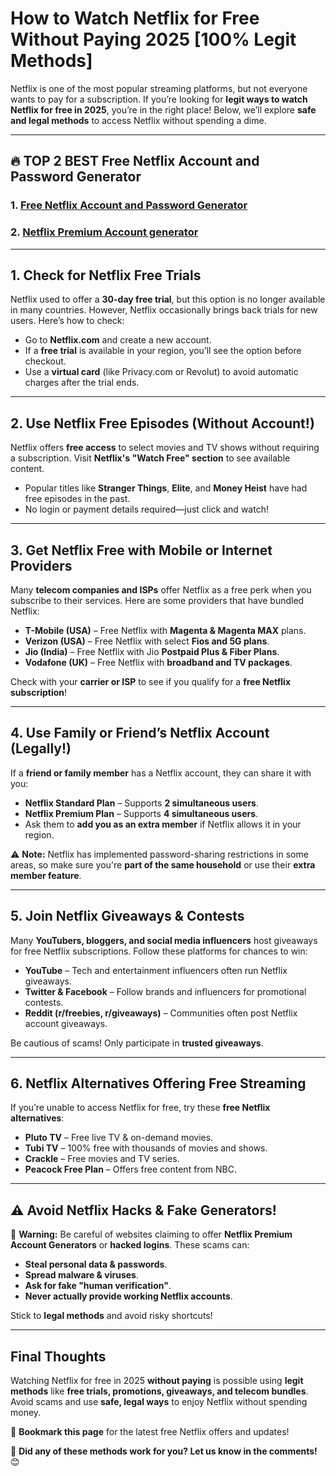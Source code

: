 # **How to Watch Netflix for Free Without Paying 2025 [100% Legit Methods]**
Netflix is one of the most popular streaming platforms, but not everyone wants to pay for a subscription. If you’re looking for **legit ways to watch Netflix for free in 2025**, you’re in the right place! Below, we’ll explore **safe and legal methods** to access Netflix without spending a dime.

---
## 🔥 TOP 2 BEST Free Netflix Account and Password Generator
### 1. [Free Netflix Account and Password Generator](https://tinyurl.com/yc4v7caw)
### 2. [Netflix Premium Account generator](https://barbar735.github.io/home/)
---


## **1. Check for Netflix Free Trials**
Netflix used to offer a **30-day free trial**, but this option is no longer available in many countries. However, Netflix occasionally brings back trials for new users. Here’s how to check:

- Go to **Netflix.com** and create a new account.
- If a **free trial** is available in your region, you’ll see the option before checkout.
- Use a **virtual card** (like Privacy.com or Revolut) to avoid automatic charges after the trial ends.

---

## **2. Use Netflix Free Episodes (Without Account!)**
Netflix offers **free access** to select movies and TV shows without requiring a subscription. Visit **Netflix's "Watch Free" section** to see available content.

- Popular titles like **Stranger Things**, **Elite**, and **Money Heist** have had free episodes in the past.
- No login or payment details required—just click and watch!

---

## **3. Get Netflix Free with Mobile or Internet Providers**
Many **telecom companies and ISPs** offer Netflix as a free perk when you subscribe to their services. Here are some providers that have bundled Netflix:

- **T-Mobile (USA)** – Free Netflix with **Magenta & Magenta MAX** plans.
- **Verizon (USA)** – Free Netflix with select **Fios and 5G plans**.
- **Jio (India)** – Free Netflix with Jio **Postpaid Plus & Fiber Plans**.
- **Vodafone (UK)** – Free Netflix with **broadband and TV packages**.

Check with your **carrier or ISP** to see if you qualify for a **free Netflix subscription**!

---

## **4. Use Family or Friend’s Netflix Account (Legally!)**
If a **friend or family member** has a Netflix account, they can share it with you:

- **Netflix Standard Plan** – Supports **2 simultaneous users**.
- **Netflix Premium Plan** – Supports **4 simultaneous users**.
- Ask them to **add you as an extra member** if Netflix allows it in your region.

⚠️ **Note:** Netflix has implemented password-sharing restrictions in some areas, so make sure you're **part of the same household** or use their **extra member feature**.

---

## **5. Join Netflix Giveaways & Contests**
Many **YouTubers, bloggers, and social media influencers** host giveaways for free Netflix subscriptions. Follow these platforms for chances to win:

- **YouTube** – Tech and entertainment influencers often run Netflix giveaways.
- **Twitter & Facebook** – Follow brands and influencers for promotional contests.
- **Reddit (r/freebies, r/giveaways)** – Communities often post Netflix account giveaways.

Be cautious of scams! Only participate in **trusted giveaways**.

---

## **6. Netflix Alternatives Offering Free Streaming**
If you’re unable to access Netflix for free, try these **free Netflix alternatives**:

- **Pluto TV** – Free live TV & on-demand movies.
- **Tubi TV** – 100% free with thousands of movies and shows.
- **Crackle** – Free movies and TV series.
- **Peacock Free Plan** – Offers free content from NBC.

---

## **⚠️ Avoid Netflix Hacks & Fake Generators!**
🚨 **Warning:** Be careful of websites claiming to offer **Netflix Premium Account Generators** or **hacked logins**. These scams can:
- **Steal personal data & passwords**.
- **Spread malware & viruses**.
- **Ask for fake "human verification"**.
- **Never actually provide working Netflix accounts**.

Stick to **legal methods** and avoid risky shortcuts!

---

## **Final Thoughts**
Watching Netflix for free in 2025 **without paying** is possible using **legit methods** like **free trials, promotions, giveaways, and telecom bundles**. Avoid scams and use **safe, legal ways** to enjoy Netflix without spending money.

🔔 **Bookmark this page** for the latest free Netflix offers and updates!

💬 **Did any of these methods work for you? Let us know in the comments!** 😊

